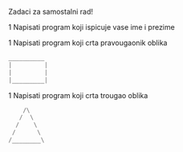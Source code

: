 
Zadaci za samostalni rad!

 1 Napisati program koji ispicuje vase ime i prezime

 1 Napisati program koji crta pravougaonik oblika
```python
__________
|         |
|         |
|_________|
```

 1 Napisati program koji crta trougao oblika
```python
    /\
   /  \
  /    \
 /      \
/________\
```